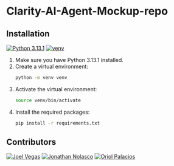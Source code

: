 # Clarity-AI-Agent-Mockup-repo

## Installation

[![Python 3.13.1](https://img.shields.io/badge/python-3.13.1-blue.svg)](https://www.python.org/downloads/release/python-3131/)
[![venv](https://img.shields.io/badge/venv-virtual_environment-green.svg)](https://docs.python.org/3/library/venv.html)

1. Make sure you have Python 3.13.1 installed.
2. Create a virtual environment:
    ```bash
    python -m venv venv
    ```
3. Activate the virtual environment:
    ```bash
    source venv/bin/activate
    ```
4. Install the required packages:
    ```bash
    pip install -r requirements.txt
    ```

## Contributors

[![Joel Vegas](https://img.shields.io/badge/Joel-Vegas-orange)](https://github.com/joelvegas20)
[![Jonathan Nolasco](https://img.shields.io/badge/Jonathan-Nolasco-yellow)](https://github.com/jnolascob)
[![Oriol Palacios](https://img.shields.io/badge/Oriol-Palacios-red)](https://github.com/OriolPalacios)


